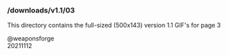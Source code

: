 ### /downloads/v1.1/03

This directory contains the full-sized (500x143) version 1.1 GIF's for page 3

@weaponsforge  
20211112